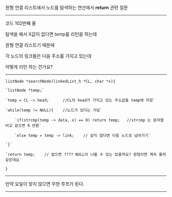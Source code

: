 원형 연결 리스트에서 노드를 탐색하는 연산에서
**return** 관련 질문

**********************
코드 102번째 줄

탐색을 해서 X값이 없다면 temp를 리턴을 하는데

원형 연결 리스트기 때문에 

각 노드의 링크들은 다음 주소를 가지고 있는데

어떻게 리턴 하는 건가요?

******************

`listNode *searchNode(linkedList_h *CL, char *x){`

    `listNode *temp;`

    `temp = CL -> head;      //CL의 head가 가지고 있는 주소값을 temp에 저장`

    `while(temp != NULL){    //노드가 있다는 거임`

        `if(strcmp(temp -> data, x) == 0) return temp;   //strcmp 는 문자열 비교 같으면 0 반환`

        `else temp = temp -> link;    // 같지 않다면 다음 노드로 넘어가기`

    `}`

    `return temp;    // 없으면 ???? NULL이 나올 수 있는 있을까요? 원형이면 계속 돌꺼 같은데요`

`}`

********************

만약 요일이 맞지 않으면 무한 루프가 된다.

*************